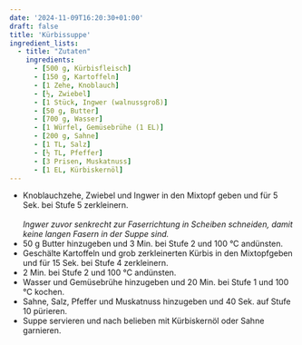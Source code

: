```yaml
---
date: '2024-11-09T16:20:30+01:00'
draft: false
title: 'Kürbissuppe'
ingredient_lists:
  - title: "Zutaten"
    ingredients:
      - [500 g, Kürbisfleisch]
      - [150 g, Kartoffeln]
      - [1 Zehe, Knoblauch]
      - [½, Zwiebel]
      - [1 Stück, Ingwer (walnussgroß)]
      - [50 g, Butter]
      - [700 g, Wasser]
      - [1 Würfel, Gemüsebrühe (1 EL)]
      - [200 g, Sahne]
      - [1 TL, Salz]
      - [½ TL, Pfeffer]
      - [3 Prisen, Muskatnuss]
      - [1 EL, Kürbiskernöl]
---
```


- Knoblauchzehe, Zwiebel und Ingwer in den Mixtopf geben und für 5 Sek. bei Stufe 5 zerkleinern.<br>  
_Ingwer zuvor senkrecht zur Faserrichtung in Scheiben schneiden, damit keine langen Fasern in der Suppe sind._
- 50 g Butter hinzugeben und 3 Min. bei Stufe 2 und 100 °C andünsten.
- Geschälte Kartoffeln und grob zerkleinerten Kürbis in den Mixtopfgeben und für 15 Sek. bei Stufe 4 zerkleinern.
- 2 Min. bei Stufe 2 und 100 °C andünsten.
- Wasser und Gemüsebrühe hinzugeben und 20 Min. bei Stufe 1 und 100 °C kochen.
- Sahne, Salz, Pfeffer und Muskatnuss hinzugeben und 40 Sek. auf Stufe 10 pürieren.
- Suppe servieren und nach belieben mit Kürbiskernöl oder Sahne garnieren.
